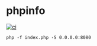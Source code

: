 # phpinfo
[![ci](https://github.com/mediocaballero/santander-phpinfo/actions/workflows/ci.yaml/badge.svg)](https://github.com/mediocaballero/santander-phpinfo/actions/workflows/ci.yaml)

```
php -f index.php -S 0.0.0.0:8080
```
